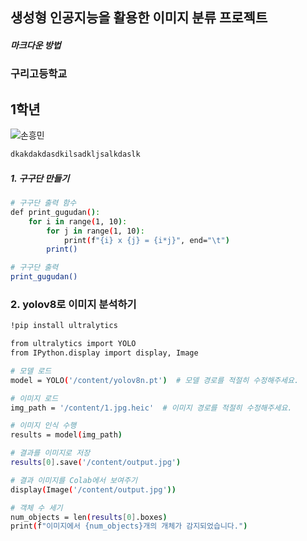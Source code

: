 ## 생성형 인공지능을 활용한 이미지 분류 프로젝트
#####  마크다운 방법
###      구리고등학교
##  1학년
![손흥민](https://github.com/user-attachments/assets/a19c93d9-910f-464b-8cd6-88dce8072019)

``` bash
dkakdakdasdkilsadkljsalkdaslk
```
##### 1. 구구단 만들기
```bash
# 구구단 출력 함수
def print_gugudan():
    for i in range(1, 10):
        for j in range(1, 10):
            print(f"{i} x {j} = {i*j}", end="\t")
        print()

# 구구단 출력
print_gugudan()
```
### 2. yolov8로 이미지 분석하기
``` bash
!pip install ultralytics

from ultralytics import YOLO
from IPython.display import display, Image

# 모델 로드
model = YOLO('/content/yolov8n.pt')  # 모델 경로를 적절히 수정해주세요.

# 이미지 로드
img_path = '/content/1.jpg.heic'  # 이미지 경로를 적절히 수정해주세요.

# 이미지 인식 수행
results = model(img_path)

# 결과를 이미지로 저장
results[0].save('/content/output.jpg') 

# 결과 이미지를 Colab에서 보여주기
display(Image('/content/output.jpg'))

# 객체 수 세기
num_objects = len(results[0].boxes)
print(f"이미지에서 {num_objects}개의 개체가 감지되었습니다.")
```
